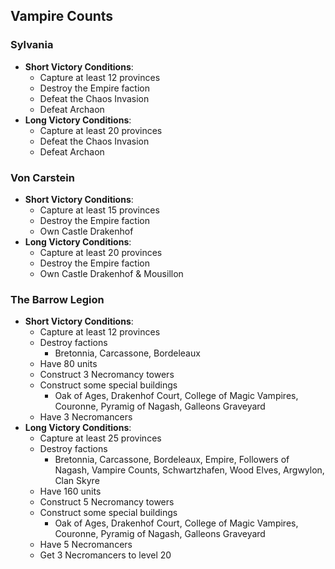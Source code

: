 ## Vampire Counts

### Sylvania

* **Short Victory Conditions**:
	* Capture at least 12 provinces
	* Destroy the Empire faction
    * Defeat the Chaos Invasion
    * Defeat Archaon
* **Long Victory Conditions**:
	* Capture at least 20 provinces
    * Defeat the Chaos Invasion
    * Defeat Archaon

### Von Carstein

* **Short Victory Conditions**:
	* Capture at least 15 provinces
	* Destroy the Empire faction
	* Own Castle Drakenhof
* **Long Victory Conditions**:
	* Capture at least 20 provinces
	* Destroy the Empire faction
	* Own Castle Drakenhof & Mousillon

### The Barrow Legion

* **Short Victory Conditions**:
	* Capture at least 12 provinces
	* Destroy factions
	    * Bretonnia, Carcassone, Bordeleaux
    * Have 80 units
    * Construct 3 Necromancy towers
    * Construct some special buildings
        * Oak of Ages, Drakenhof Court, College of Magic Vampires, Couronne, Pyramig of Nagash, Galleons Graveyard
    * Have 3 Necromancers
* **Long Victory Conditions**:
	* Capture at least 25 provinces
	* Destroy factions
	    * Bretonnia, Carcassone, Bordeleaux, Empire, Followers of Nagash, Vampire Counts, Schwartzhafen, Wood Elves, 
	    Argwylon, Clan Skyre
    * Have 160 units
    * Construct 5 Necromancy towers
    * Construct some special buildings
        * Oak of Ages, Drakenhof Court, College of Magic Vampires, Couronne, Pyramig of Nagash, Galleons Graveyard
    * Have 5 Necromancers
    * Get 3 Necromancers to level 20

